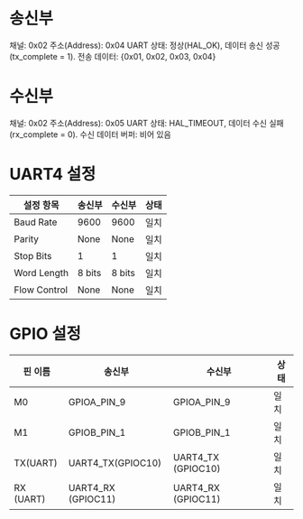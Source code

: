 # 송신부  
채널: 0x02
주소(Address): 0x04
UART 상태: 정상(HAL_OK), 데이터 송신 성공(tx_complete = 1).
전송 데이터: {0x01, 0x02, 0x03, 0x04}

# 수신부 
채널: 0x02
주소(Address): 0x05
UART 상태: HAL_TIMEOUT, 데이터 수신 실패(rx_complete = 0).
수신 데이터 버퍼: 비어 있음

# UART4 설정
|설정 항목 | 송신부 | 수신부 | 상태|
|---------|------|-------|---------|
|Baud Rate |	9600	|9600	| 일치 |
|Parity    |	None  |	None|	일치 |
|Stop Bits |	1	    |  1  |	일치 |
|Word Length|	8 bits|	8 bits|	일치|
|Flow Control|	None|None	| 일치|

# GPIO 설정 
|핀 이름 |	송신부    |	수신부    |	상태               | 
|--------|-----------|-----------|-------------------------|
|M0      |GPIOA_PIN_9|	GPIOA_PIN_9|	일치                   |
|M1	     |GPIOB_PIN_1|	GPIOB_PIN_1|	 일치                  |
|TX(UART)|	UART4_TX(GPIOC10)|UART4_TX (GPIOC10)|	일치|
|RX (UART)	|UART4_RX (GPIOC11)	|UART4_RX (GPIOC11)	|일치|
